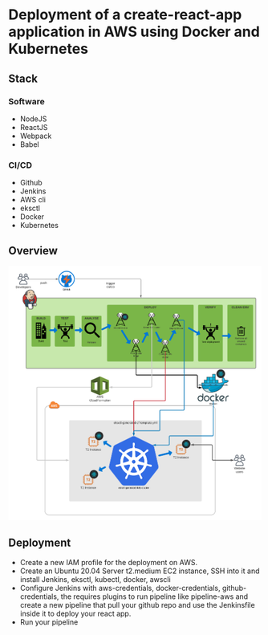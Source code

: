 # Deployment of a create-react-app application in AWS using Docker and Kubernetes

## Stack

### Software

- NodeJS
- ReactJS
- Webpack
- Babel

### CI/CD

- Github
- Jenkins
- AWS cli
- eksctl
- Docker
- Kubernetes

## Overview

![Overview](./assets/aws-k8s-react-app.png)

## Deployment

- Create a new IAM profile for the deployment on AWS.
- Create an Ubuntu 20.04 Server t2.medium EC2 instance, SSH into it and install Jenkins, eksctl, kubectl, docker, awscli
- Configure Jenkins with aws-credentials, docker-credentials, github-credentials, the requires plugins to run pipeline like pipeline-aws and create a new pipeline that pull your github repo and use the Jenkinsfile inside it to deploy your react app.
- Run your pipeline


